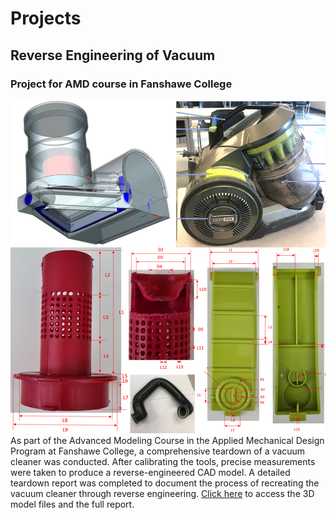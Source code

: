 # Projects

## Reverse Engineering of Vacuum
### Project for AMD course in Fanshawe College
![Vaccum Dismantled](Images/Reverse_Engineering.png)  
As part of the Advanced Modeling Course in the Applied Mechanical Design Program at Fanshawe College, a comprehensive teardown of a vacuum cleaner was conducted. After calibrating the tools, precise measurements were taken to produce a reverse-engineered CAD model. A detailed teardown report was completed to document the process of recreating the vacuum cleaner through reverse engineering. [Click here](https://github.com/rnmech/Reverse_Engineering.git) to access the 3D model files and the full report.
